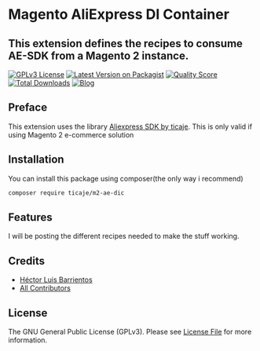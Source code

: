 # Magento AliExpress DI Container
## This extension defines the recipes to consume AE-SDK from a Magento 2 instance.

[![GPLv3 License](https://img.shields.io/badge/license-GPLv3-marble.svg)](https://www.gnu.org/licenses/gpl-3.0.en.html)
[![Latest Version on Packagist](https://img.shields.io/packagist/v/ticaje/m2-ae-dic.svg?style=flat-square)](https://packagist.org/packages/ticaje/m2-ae-dic)
[![Quality Score](https://img.shields.io/scrutinizer/g/M-Contributions/di-container.svg?style=flat-square)](https://scrutinizer-ci.com/g/M-Contributions/di-container)
[![Total Downloads](https://img.shields.io/packagist/dt/ticaje/m2-ae-dic.svg?style=flat-square)](https://packagist.org/packages/ticaje/m2-ae-dic)
[![Blog](https://img.shields.io/badge/Blog-hectorbarrientos.com-magenta)](https://hectorbarrientos.com)

## Preface

This extension uses the library [Aliexpress SDK by ticaje](https://github.com/ticaje/ae-sdk/).
This is only valid if using Magento 2 e-commerce solution

## Installation

You can install this package using composer(the only way i recommend)

```bash
composer require ticaje/m2-ae-dic
```

## Features

I will be posting the different recipes needed to make the stuff working.

## Credits

- [Héctor Luis Barrientos](https://github.com/ticaje)
- [All Contributors](../../contributors)

## License

The GNU General Public License (GPLv3). Please see [License File](LICENSE.md) for more information.

